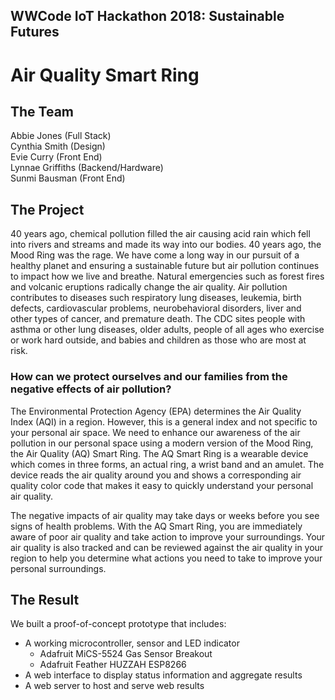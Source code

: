 ## WWCode IoT Hackathon 2018: Sustainable Futures
# Air Quality Smart Ring

## The Team
Abbie Jones (Full Stack)   
Cynthia Smith (Design)   
Evie Curry (Front End)    
Lynnae Griffiths (Backend/Hardware)   
Sunmi Bausman (Front End)   

## The Project
40 years ago, chemical pollution filled the air causing acid rain which fell into rivers and streams and made its way into our bodies.  40 years ago, the Mood Ring was the rage.  We have come a long way in our pursuit of a healthy planet and ensuring a sustainable future but air pollution continues to impact how we live and breathe. Natural emergencies such as forest fires and volcanic eruptions radically change the air quality.  Air pollution contributes to diseases such respiratory lung diseases, leukemia, birth defects, cardiovascular problems, neurobehavioral disorders, liver and other types of cancer, and premature death. The CDC sites people with asthma or other lung diseases, older adults, people of all ages who exercise or work hard outside, and babies and children as those who are most at risk.

### How can we protect ourselves and our families from the negative effects of air pollution? 
The Environmental Protection Agency (EPA) determines the Air Quality Index (AQI) in a region. However, this is a general index and not specific to your personal air space. We need to enhance our awareness of the air pollution in our personal space using a modern version of the Mood Ring, the Air Quality (AQ) Smart Ring.  The AQ Smart Ring is a wearable device which comes in three forms, an actual ring, a wrist band and an amulet. The device reads the air quality around you and shows a corresponding air quality color code that makes it easy to quickly understand your personal air quality.

The negative impacts of air quality may take days or weeks before you see signs of health problems. With the AQ Smart Ring, you are immediately aware of poor air quality and take action to improve your surroundings. Your air quality is also tracked and can be reviewed against the air quality in your region to help you determine what actions you need to take to improve your personal surroundings. 

## The Result
We built a proof-of-concept prototype that includes:
* A working microcontroller, sensor and LED indicator
  * Adafruit MiCS-5524 Gas Sensor Breakout
  * Adafruit Feather HUZZAH ESP8266
* A web interface to display status information and aggregate results
* A web server to host and serve web results
